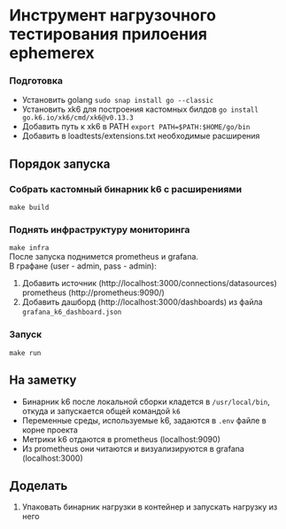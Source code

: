 # Инструмент нагрузочного тестирования прилоения ephemerex

### Подготовка
- Установить golang `sudo snap install go --classic`
- Установить xk6 для построения кастомных билдов `go install go.k6.io/xk6/cmd/xk6@v0.13.3` 
- Добавить путь к xk6 в PATH `export PATH=$PATH:$HOME/go/bin`  
- Добавить в loadtests/extensions.txt необходимые расширения

## Порядок запуска

### Собрать кастомный бинарник k6 с расширениями  
`make build`  
  
### Поднять инфраструктуру мониторинга  
`make infra`  
После запуска поднимется prometheus и grafana.  
В графане (user - admin, pass - admin):
1. Добавить источник (http://localhost:3000/connections/datasources) prometheus (http://prometheus:9090/) 
2. Добавить дашборд (http://localhost:3000/dashboards) из файла `grafana_k6_dashboard.json`

### Запуск  
`make run`   

## На заметку  
- Бинарник k6 после локальной сборки кладется в `/usr/local/bin`, откуда и запускается общей командой `k6`  
- Переменные среды, используемые k6, задаются в `.env` файле в корне проекта  
- Метрики k6 отдаются в prometheus (localhost:9090)
- Из prometheus они читаются и визуализируются в grafana (localhost:3000)

## Доделать
1. Упаковать бинарник нагрузки в контейнер и запускать нагрузку из него